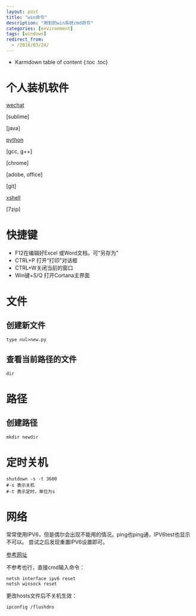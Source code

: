 ```yaml
---
layout: post
title: "win命令"
description: "用到的win系统cmd命令"
categories: [environment]
tags: [windows]
redirect_from:
  - /2018/03/24/
---
```


* Karmdown table of content
{:toc .toc}

# 个人装机软件

[wechat]()

[sublime]

[java]

[python](https://www.python.org/downloads/)

[gcc, g++]

[chrome]

[adobe, office]

[git]

[xshell](https://www.xshell.com/zh/free-for-home-school/)

[7zip]




# 快捷键

* F12在编辑好Excel 或Word文档，可“另存为”
* CTRL+P 打开“打印”对话框
* CTRL+W关闭当前的窗口
* Win键+S/Q 打开Cortana主界面

# 文件
## 创建新文件

~~~~
type nul>new.py
~~~~~

## 查看当前路径的文件
~~~~
dir
~~~~~~

# 路径
## 创建路径

~~~~
mkdir newdir
~~~~~

# 定时关机

~~~~
shutdown -s -t 3600
#-s 表示关机
#-t 表示定时，单位为s
~~~~~~~

# 网络

常常使用IPV6，但是偶尔会出现不能用的情况。ping也ping通，IPV6test也显示不可以。
尝试之后发现重置IPV6设置即可。

[参考网址](https://github.com/XX-net/XX-Net/wiki/IPv6-Win10)

不参考也行，直接cmd输入命令：

~~~~~
netsh interface ipv6 reset
netsh winsock reset
~~~~~~

更改hosts文件后不关机生效：

~~~~
ipconfig /flushdns
~~~~~~~~~~~

